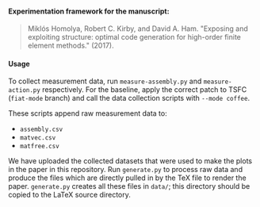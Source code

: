 #### Experimentation framework for the manuscript:

> Miklós Homolya, Robert C. Kirby, and David A. Ham. "Exposing and
> exploiting structure: optimal code generation for high-order finite
> element methods." (2017).

#### Usage

To collect measurement data, run `measure-assembly.py` and
`measure-action.py` respectively.  For the baseline, apply the correct
patch to TSFC (`fiat-mode` branch) and call the data collection
scripts with `--mode coffee`.

These scripts append raw measurement data to:
 - `assembly.csv`
 - `matvec.csv`
 - `matfree.csv`

We have uploaded the collected datasets that were used to make the
plots in the paper in this repository.  Run `generate.py` to process
raw data and produce the files which are directly pulled in by the TeX
file to render the paper.  `generate.py` creates all these files in
`data/`; this directory should be copied to the LaTeX source
directory.
